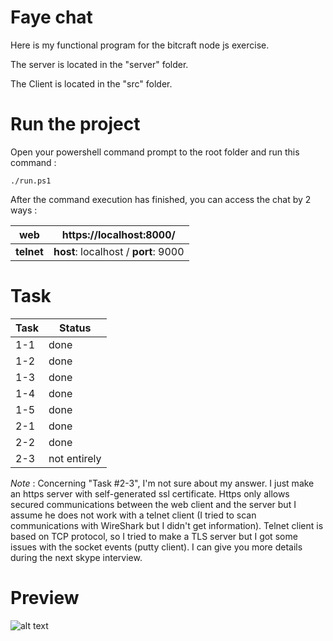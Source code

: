 
# Faye chat

Here is my functional program for the bitcraft node js exercise.

  

The server is located in the "server" folder.

  

The Client is located in the "src" folder.

  

# Run the project

Open your powershell command prompt to the root folder and run this command :

```./run.ps1```

  

After the command execution has finished, you can access the chat by 2 ways :

|web |https://localhost:8000/ |
|----------|-------------------------------------|
|**telnet**| **host**: localhost / **port**: 9000|

  

# Task

  

|Task |Status |
|----------|------------|
|1-1 |done |
|1-2 |done |
|1-3 |done |
|1-4 |done |
|1-5 |done |
|2-1 |done |
|2-2 |done |
|2-3 |not entirely|

  

*Note* : Concerning "Task #2-3", I'm not sure about my answer. I just make an https server with self-generated ssl certificate. Https only allows secured communications between the web client and the server but I assume he does not work with a telnet client (I tried to scan communications with WireShark but I didn't get information). Telnet client is based on TCP protocol, so I tried to make a TLS server but I got some issues with the socket events (putty client). I can give you more details during the next skype interview.

  

# Preview

  

![alt text](./capture.PNG  "Logo Title Text 1")
